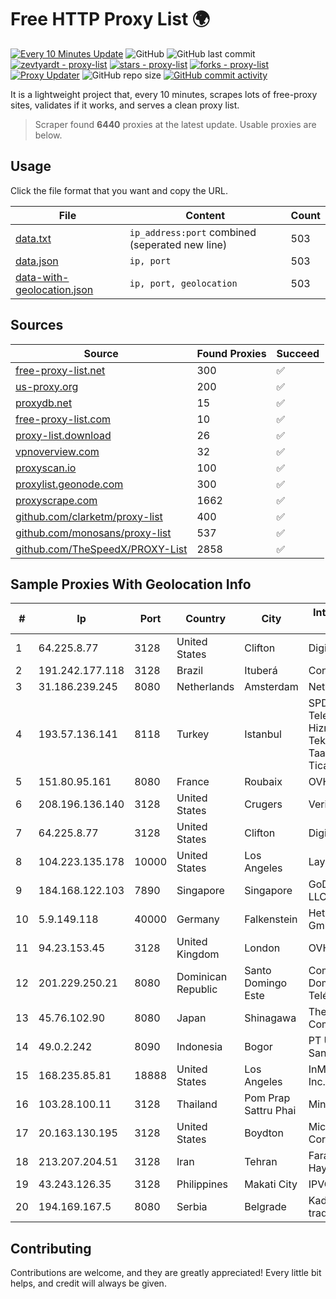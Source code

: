 
# Free HTTP Proxy List 🌍

[![Every 10 Minutes Update](https://github.com/mertguvencli/http-proxy-list/actions/workflows/main.yml/badge.svg?branch=main)](https://github.com/mertguvencli/http-proxy-list/actions/workflows/main.yml)
![GitHub](https://img.shields.io/github/license/mertguvencli/http-proxy-list)
![GitHub last commit](https://img.shields.io/github/last-commit/mertguvencli/http-proxy-list)
[![zevtyardt - proxy-list](https://img.shields.io/static/v1?label=zevtyardt&message=proxy-list&color=blue&logo=github)](https://github.com/zevtyardt/proxy-list "Go to GitHub repo")
[![stars - proxy-list](https://img.shields.io/github/stars/zevtyardt/proxy-list?style=social)](https://github.com/zevtyardt/proxy-list)
[![forks - proxy-list](https://img.shields.io/github/forks/zevtyardt/proxy-list?style=social)](https://github.com/zevtyardt/proxy-list)
[![Proxy Updater](https://github.com/zevtyardt/proxy-list/workflows/Proxy%20Updater/badge.svg)](https://github.com/zevtyardt/proxy-list/actions?query=workflow:"Proxy+Updater")
![GitHub repo size](https://img.shields.io/github/repo-size/zevtyardt/proxy-list)
[![GitHub commit activity](https://img.shields.io/github/commit-activity/m/zevtyardt/proxy-list?logo=commits)](https://github.com/zevtyardt/proxy-list/commits/main)

It is a lightweight project that, every 10 minutes, scrapes lots of free-proxy sites, validates if it works, and serves a clean proxy list.

> Scraper found **6440** proxies at the latest update. Usable proxies are below.

## Usage

Click the file format that you want and copy the URL.

|File|Content|Count|
|----|-------|-----|
|[data.txt](https://raw.githubusercontent.com/mertguvencli/http-proxy-list/main/proxy-list/data.txt)|`ip_address:port` combined (seperated new line)|503|
|[data.json](https://raw.githubusercontent.com/mertguvencli/http-proxy-list/main/proxy-list/data.json)|`ip, port`|503|
|[data-with-geolocation.json](https://raw.githubusercontent.com/mertguvencli/http-proxy-list/main/proxy-list/data-with-geolocation.json)|`ip, port, geolocation`|503|

## Sources

|Source|Found Proxies|Succeed|
|------|-------------|-------|
|[free-proxy-list.net](https://free-proxy-list.net)|300|✅|
|[us-proxy.org](https://www.us-proxy.org)|200|✅|
|[proxydb.net](http://proxydb.net)|15|✅|
|[free-proxy-list.com](https://free-proxy-list.com/?page=&port=&type%5B%5D=http&type%5B%5D=https&up_time=0&search=Search)|10|✅|
|[proxy-list.download](https://www.proxy-list.download/HTTP)|26|✅|
|[vpnoverview.com](https://vpnoverview.com/privacy/anonymous-browsing/free-proxy-servers)|32|✅|
|[proxyscan.io](https://www.proxyscan.io)|100|✅|
|[proxylist.geonode.com](https://proxylist.geonode.com/api/proxy-list?limit=300&page=1&sort_by=lastChecked&sort_type=desc&protocols=http,https)|300|✅|
|[proxyscrape.com](https://api.proxyscrape.com/v2/?request=displayproxies&protocol=http&timeout=10000&country=all&ssl=all&anonymity=all)|1662|✅|
|[github.com/clarketm/proxy-list](https://raw.githubusercontent.com/clarketm/proxy-list/master/proxy-list-raw.txt)|400|✅|
|[github.com/monosans/proxy-list](https://raw.githubusercontent.com/monosans/proxy-list/main/proxies/http.txt)|537|✅|
|[github.com/TheSpeedX/PROXY-List](https://raw.githubusercontent.com/TheSpeedX/PROXY-List/master/http.txt)|2858|✅|


## Sample Proxies With Geolocation Info

|#|Ip|Port|Country|City|Internet Service Provider|
|-|--|----|-------|----|-------------------------|
|1|64.225.8.77|3128|United States|Clifton|DigitalOcean, LLC|
|2|191.242.177.118|3128|Brazil|Ituberá|Conect Telecom|
|3|31.186.239.245|8080|Netherlands|Amsterdam|NetSkope Inc|
|4|193.57.136.141|8118|Turkey|Istanbul|SPDNet Telekomunikasyon Hizmetleri Bilgi Teknolojileri Taahhut Sanayi Ve Ticare|
|5|151.80.95.161|8080|France|Roubaix|OVH SAS|
|6|208.196.136.140|3128|United States|Crugers|Verizon Business|
|7|64.225.8.77|3128|United States|Clifton|DigitalOcean, LLC|
|8|104.223.135.178|10000|United States|Los Angeles|LayerHost|
|9|184.168.122.103|7890|Singapore|Singapore|GoDaddy.com, LLC|
|10|5.9.149.118|40000|Germany|Falkenstein|Hetzner Online GmbH|
|11|94.23.153.45|3128|United Kingdom|London|OVH ISP|
|12|201.229.250.21|8080|Dominican Republic|Santo Domingo Este|Compañía Dominicana de Teléfonos S. A.|
|13|45.76.102.90|8080|Japan|Shinagawa|The Constant Company|
|14|49.0.2.242|8090|Indonesia|Bogor|PT Usaha Adi Sanggoro|
|15|168.235.85.81|18888|United States|Los Angeles|InMotion Hosting, Inc.|
|16|103.28.100.11|3128|Thailand|Pom Prap Sattru Phai|Ministry of Interior|
|17|20.163.130.195|3128|United States|Boydton|Microsoft Corporation|
|18|213.207.204.51|3128|Iran|Tehran|Farabord Dadeh Haye Iranian Co.|
|19|43.243.126.35|3128|Philippines|Makati City|IPVG|
|20|194.169.167.5|8080|Serbia|Belgrade|Kadri Haxhiaj trading as "B.I."|



## Contributing

Contributions are welcome, and they are greatly appreciated! Every
little bit helps, and credit will always be given.

